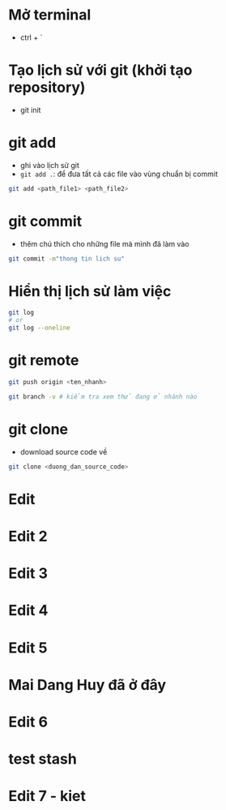 # Mở terminal

- ctrl + `

# Tạo lịch sử với git (khởi tạo repository)

- git init

# git add

- ghi vào lịch sử git
- `git add .`: để đưa tất cả các file vào vùng chuẩn bị commit

```bash
git add <path_file1> <path_file2>
```

# git commit

- thêm chú thích cho những file mà mình đã làm vào

```bash
git commit -m"thong tin lich su"
```

# Hiển thị lịch sử làm việc
```bash
git log
# or
git log --oneline
```

# git remote
```bash
git push origin <ten_nhanh>
```

```bash
git branch -v # kiểm tra xem thử đang ở nhánh nào
```

# git clone
- download source code về
```bash
git clone <duong_dan_source_code>
```
# Edit
# Edit 2
# Edit 3
# Edit 4
# Edit 5
# Mai Dang Huy đã ở đây
# Edit 6


# test stash
# Edit 7 - kiet